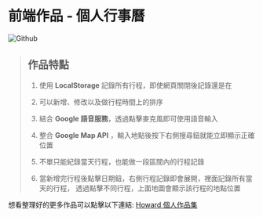 # **前端作品 - 個人行事曆**

![Github](./Calendar-record.gif)

> ## **作品特點**
>
> 1.  使用 **LocalStorage** 記錄所有行程，即使網頁關閉後記錄還是在
>
> 2.  可以新增、修改以及做行程時間上的排序
>
> 3.  結合 **Google 語音服務**，透過點擊麥克風即可使用語音輸入
>
> 4.  整合 **Google Map API** ，輸入地點後按下右側搜尋鈕就能立即顯示正確位置
>
> 5.  不單只能紀錄當天行程，也能做一段區間內的行程記錄
>
> 6.  當新增完行程後點擊日期鈕，右側行程記錄即會展開，裡面記錄所有當天的行程，
>     透過點擊不同行程，上面地圖會顯示該行程的地點位置

想看整理好的更多作品可以點擊以下連結: [Howard 個人作品集](https://bs-howard.github.io/All-Portfolio/index.html)
